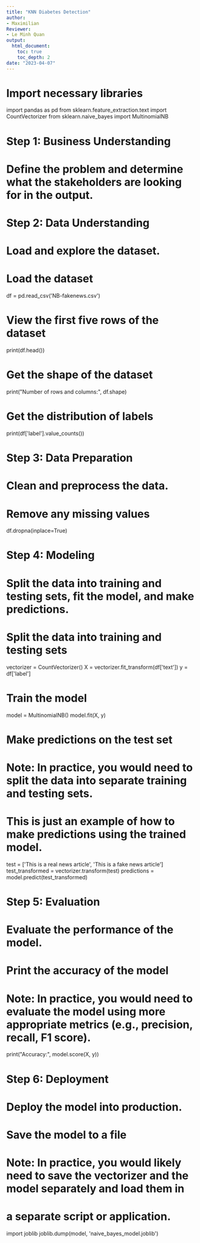 ```yaml
---
title: "KNN Diabetes Detection"
author:
- Maximilian
Reviewer:
- Le Minh Quan
output:
  html_document:
    toc: true
    toc_depth: 2
date: "2023-04-07"
---
```


# Import necessary libraries
import pandas as pd
from sklearn.feature_extraction.text import CountVectorizer
from sklearn.naive_bayes import MultinomialNB

# Step 1: Business Understanding
# Define the problem and determine what the stakeholders are looking for in the output.

# Step 2: Data Understanding
# Load and explore the dataset.

# Load the dataset
df = pd.read_csv('NB-fakenews.csv')

# View the first five rows of the dataset
print(df.head())

# Get the shape of the dataset
print("Number of rows and columns:", df.shape)

# Get the distribution of labels
print(df['label'].value_counts())

# Step 3: Data Preparation
# Clean and preprocess the data.

# Remove any missing values
df.dropna(inplace=True)

# Step 4: Modeling
# Split the data into training and testing sets, fit the model, and make predictions.

# Split the data into training and testing sets
vectorizer = CountVectorizer()
X = vectorizer.fit_transform(df['text'])
y = df['label'] 

# Train the model
model = MultinomialNB()
model.fit(X, y)

# Make predictions on the test set
# Note: In practice, you would need to split the data into separate training and testing sets.
# This is just an example of how to make predictions using the trained model.
test = ['This is a real news article', 'This is a fake news article']
test_transformed = vectorizer.transform(test)
predictions = model.predict(test_transformed)

# Step 5: Evaluation
# Evaluate the performance of the model.

# Print the accuracy of the model
# Note: In practice, you would need to evaluate the model using more appropriate metrics (e.g., precision, recall, F1 score).
print("Accuracy:", model.score(X, y))

# Step 6: Deployment
# Deploy the model into production.

# Save the model to a file
# Note: In practice, you would likely need to save the vectorizer and the model separately and load them in
# a separate script or application.
import joblib
joblib.dump(model, 'naive_bayes_model.joblib')
